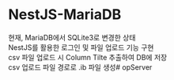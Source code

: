 # NestJS-MariaDB
현재, MariaDB에서 SQLite3로 변경한 상태  
NestJS를 활용한 로그인 및 파일 업로드 기능 구현  
csv 파일 업로드 시 Column Tilte 추출하여 DB에 저장  
csv 업로드 파일 경로로 .ib 파일 생성# opServer
